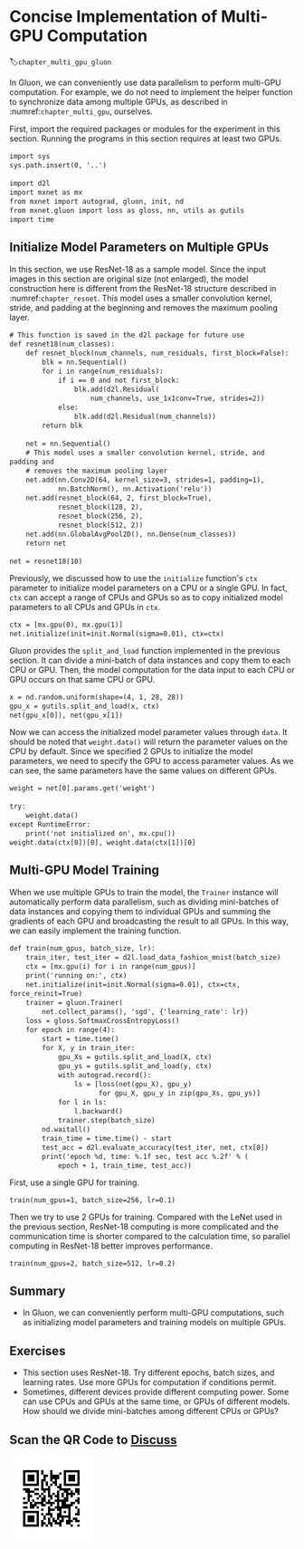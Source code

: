 # Concise Implementation of Multi-GPU Computation
:label:`chapter_multi_gpu_gluon`

In Gluon, we can conveniently use data parallelism to perform multi-GPU
computation. For example, we do not need to implement the helper function to
synchronize data among multiple GPUs, as described in
:numref:`chapter_multi_gpu`, ourselves.

First, import the required packages or modules for the experiment in this section. Running the programs in this section requires at least two GPUs.

```{.python .input  n=1}
import sys
sys.path.insert(0, '..')

import d2l
import mxnet as mx
from mxnet import autograd, gluon, init, nd
from mxnet.gluon import loss as gloss, nn, utils as gutils
import time
```

## Initialize Model Parameters on Multiple GPUs

In this section, we use ResNet-18 as a sample model. Since the input images in
this section are original size (not enlarged), the model construction here is
different from the ResNet-18 structure described in :numref:`chapter_resnet`. This
model uses a smaller convolution kernel, stride, and padding at the beginning
and removes the maximum pooling layer.

```{.python .input  n=2}
# This function is saved in the d2l package for future use
def resnet18(num_classes):
    def resnet_block(num_channels, num_residuals, first_block=False):
        blk = nn.Sequential()
        for i in range(num_residuals):
            if i == 0 and not first_block:
                blk.add(d2l.Residual(
                    num_channels, use_1x1conv=True, strides=2))
            else:
                blk.add(d2l.Residual(num_channels))
        return blk

    net = nn.Sequential()
    # This model uses a smaller convolution kernel, stride, and padding and
    # removes the maximum pooling layer
    net.add(nn.Conv2D(64, kernel_size=3, strides=1, padding=1),
            nn.BatchNorm(), nn.Activation('relu'))
    net.add(resnet_block(64, 2, first_block=True),
            resnet_block(128, 2),
            resnet_block(256, 2),
            resnet_block(512, 2))
    net.add(nn.GlobalAvgPool2D(), nn.Dense(num_classes))
    return net

net = resnet18(10)
```

Previously, we discussed how to use the `initialize` function's `ctx` parameter to initialize model parameters on a CPU or a single GPU. In fact, `ctx` can accept a range of CPUs and GPUs so as to copy initialized model parameters to all CPUs and GPUs in `ctx`.

```{.python .input  n=3}
ctx = [mx.gpu(0), mx.gpu(1)]
net.initialize(init=init.Normal(sigma=0.01), ctx=ctx)
```

Gluon provides the `split_and_load` function implemented in the previous section. It can divide a mini-batch of data instances and copy them to each CPU or GPU. Then, the model computation for the data input to each CPU or GPU occurs on that same CPU or GPU.

```{.python .input  n=4}
x = nd.random.uniform(shape=(4, 1, 28, 28))
gpu_x = gutils.split_and_load(x, ctx)
net(gpu_x[0]), net(gpu_x[1])
```

Now we can access the initialized model parameter values through `data`. It should be noted that `weight.data()` will return the parameter values on the CPU by default. Since we specified 2 GPUs to initialize the model parameters, we need to specify the GPU to access parameter values. As we can see, the same parameters have the same values on different GPUs.

```{.python .input  n=5}
weight = net[0].params.get('weight')

try:
    weight.data()
except RuntimeError:
    print('not initialized on', mx.cpu())
weight.data(ctx[0])[0], weight.data(ctx[1])[0]
```

## Multi-GPU Model Training

When we use multiple GPUs to train the model, the `Trainer` instance will automatically perform data parallelism, such as dividing mini-batches of data instances and copying them to individual GPUs and summing the gradients of each GPU and broadcasting the result to all GPUs. In this way, we can easily implement the training function.

```{.python .input  n=7}
def train(num_gpus, batch_size, lr):
    train_iter, test_iter = d2l.load_data_fashion_mnist(batch_size)
    ctx = [mx.gpu(i) for i in range(num_gpus)]
    print('running on:', ctx)
    net.initialize(init=init.Normal(sigma=0.01), ctx=ctx, force_reinit=True)
    trainer = gluon.Trainer(
        net.collect_params(), 'sgd', {'learning_rate': lr})
    loss = gloss.SoftmaxCrossEntropyLoss()
    for epoch in range(4):
        start = time.time()
        for X, y in train_iter:
            gpu_Xs = gutils.split_and_load(X, ctx)
            gpu_ys = gutils.split_and_load(y, ctx)
            with autograd.record():
                ls = [loss(net(gpu_X), gpu_y)
                      for gpu_X, gpu_y in zip(gpu_Xs, gpu_ys)]
            for l in ls:
                l.backward()
            trainer.step(batch_size)
        nd.waitall()
        train_time = time.time() - start
        test_acc = d2l.evaluate_accuracy(test_iter, net, ctx[0])
        print('epoch %d, time: %.1f sec, test acc %.2f' % (
            epoch + 1, train_time, test_acc))
```

First, use a single GPU for training.

```{.python .input}
train(num_gpus=1, batch_size=256, lr=0.1)
```

Then we try to use 2 GPUs for training. Compared with the LeNet used in the previous section, ResNet-18 computing is more complicated and the communication time is shorter compared to the calculation time, so parallel computing in ResNet-18 better improves performance.

```{.python .input  n=10}
train(num_gpus=2, batch_size=512, lr=0.2)
```

## Summary

* In Gluon, we can conveniently perform multi-GPU computations, such as initializing model parameters and training models on multiple GPUs.

## Exercises

* This section uses ResNet-18. Try different epochs, batch sizes, and learning rates. Use more GPUs for computation if conditions permit.
* Sometimes, different devices provide different computing power. Some can use CPUs and GPUs at the same time, or GPUs of different models. How should we divide mini-batches among different CPUs or GPUs?

## Scan the QR Code to [Discuss](https://discuss.mxnet.io/t/2384)

![](../img/qr_multiple-gpus-gluon.svg)
